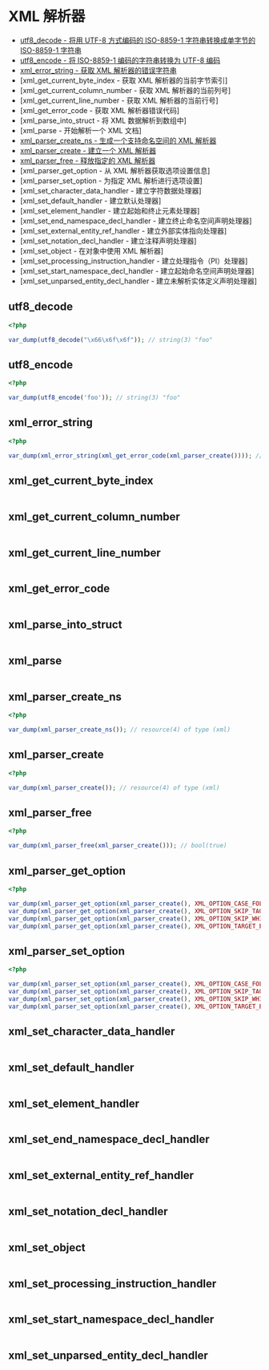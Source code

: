 # XML 解析器

* [utf8_decode - 将用 UTF-8 方式编码的 ISO-8859-1 字符串转换成单字节的 ISO-8859-1 字符串](#utf8decode)
* [utf8_encode - 将 ISO-8859-1 编码的字符串转换为 UTF-8 编码](#utf8encode)
* [xml_error_string - 获取 XML 解析器的错误字符串](#xmlerrorstring)
* [xml_get_current_byte_index - 获取 XML 解析器的当前字节索引]
* [xml_get_current_column_number - 获取 XML 解析器的当前列号]
* [xml_get_current_line_number - 获取 XML 解析器的当前行号]
* [xml_get_error_code - 获取 XML 解析器错误代码]
* [xml_parse_into_struct - 将 XML 数据解析到数组中]
* [xml_parse - 开始解析一个 XML 文档]
* [xml_parser_create_ns - 生成一个支持命名空间的 XML 解析器](#xmlparsercreatens)
* [xml_parser_create - 建立一个 XML 解析器](#xmlparsercreate)
* [xml_parser_free - 释放指定的 XML 解析器](#xmlparserfree)
* [xml_parser_get_option - 从 XML 解析器获取选项设置信息]
* [xml_parser_set_option - 为指定 XML 解析进行选项设置]
* [xml_set_character_data_handler - 建立字符数据处理器]
* [xml_set_default_handler - 建立默认处理器]
* [xml_set_element_handler - 建立起始和终止元素处理器]
* [xml_set_end_namespace_decl_handler - 建立终止命名空间声明处理器]
* [xml_set_external_entity_ref_handler - 建立外部实体指向处理器]
* [xml_set_notation_decl_handler - 建立注释声明处理器]
* [xml_set_object - 在对象中使用 XML 解析器]
* [xml_set_processing_instruction_handler - 建立处理指令（PI）处理器]
* [xml_set_start_namespace_decl_handler - 建立起始命名空间声明处理器]
* [xml_set_unparsed_entity_decl_handler - 建立未解析实体定义声明处理器]

## utf8_decode

```php
<?php

var_dump(utf8_decode("\x66\x6f\x6f")); // string(3) "foo"

```

## utf8_encode

```php
<?php

var_dump(utf8_encode('foo')); // string(3) "foo"

```

## xml_error_string

```php
<?php

var_dump(xml_error_string(xml_get_error_code(xml_parser_create()))); // string(8) "No error"

```

## xml_get_current_byte_index

```php

```

## xml_get_current_column_number

```php

```

## xml_get_current_line_number

```php

```

## xml_get_error_code

```php

```

## xml_parse_into_struct

```php

```

## xml_parse

```php

```

## xml_parser_create_ns

```php
<?php

var_dump(xml_parser_create_ns()); // resource(4) of type (xml)

```

## xml_parser_create

```php
<?php

var_dump(xml_parser_create()); // resource(4) of type (xml)

```

## xml_parser_free

```php
<?php

var_dump(xml_parser_free(xml_parser_create())); // bool(true)

```

## xml_parser_get_option

```php
<?php

var_dump(xml_parser_get_option(xml_parser_create(), XML_OPTION_CASE_FOLDING));
var_dump(xml_parser_get_option(xml_parser_create(), XML_OPTION_SKIP_TAGSTART));
var_dump(xml_parser_get_option(xml_parser_create(), XML_OPTION_SKIP_WHITE));
var_dump(xml_parser_get_option(xml_parser_create(), XML_OPTION_TARGET_ENCODING));

```

## xml_parser_set_option

```php
<?php

var_dump(xml_parser_set_option(xml_parser_create(), XML_OPTION_CASE_FOLDING, 1));          // bool(true)
var_dump(xml_parser_set_option(xml_parser_create(), XML_OPTION_SKIP_TAGSTART, 0));         // bool(true)
var_dump(xml_parser_set_option(xml_parser_create(), XML_OPTION_SKIP_WHITE, 0));            // bool(true)
var_dump(xml_parser_set_option(xml_parser_create(), XML_OPTION_TARGET_ENCODING, 'UTF-8')); // bool(true)

```

## xml_set_character_data_handler

```php

```

## xml_set_default_handler

```php

```

## xml_set_element_handler

```php

```

## xml_set_end_namespace_decl_handler

```php

```

## xml_set_external_entity_ref_handler

```php

```

## xml_set_notation_decl_handler

```php

```

## xml_set_object

```php

```

## xml_set_processing_instruction_handler

```php

```

## xml_set_start_namespace_decl_handler

```php

```

## xml_set_unparsed_entity_decl_handler

```php

```